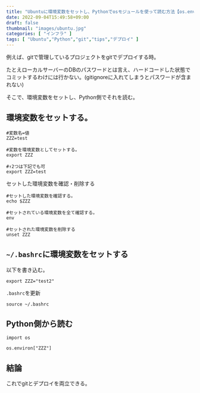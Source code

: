 ```yaml
---
title: "Ubuntuに環境変数をセットし、Pythonでosモジュールを使って読む方法【os.environ】"
date: 2022-09-04T15:49:58+09:00
draft: false
thumbnail: "images/ubuntu.jpg"
categories: [ "インフラ" ]
tags: [ "Ubuntu","Python","git","tips","デプロイ" ]
---
```


例えば、gitで管理しているプロジェクトをgitでデプロイする時。

たとえローカルサーバーのDBのパスワードとは言え、ハードコードした状態でコミットするわけには行かない。(gitignoreに入れてしまうとパスワードが含まれない) 

そこで、環境変数をセットし、Python側でそれを読む。

## 環境変数をセットする。

    #変数名=値
    ZZZ=test

    #変数を環境変数としてセットする。
    export ZZZ

    #↑2つは下記でも可
    export ZZZ=test


セットした環境変数を確認・削除する


    #セットした環境変数を確認する。
    echo $ZZZ

    #セットされている環境変数を全て確認する。
    env

    #セットされた環境変数を削除する
    unset ZZZ


## `~/.bashrc`に環境変数をセットする

以下を書き込む。

    export ZZZ="test2"

`.bashrc`を更新

    source ~/.bashrc


## Python側から読む

    import os

    os.environ["ZZZ"]


## 結論

これでgitとデプロイを両立できる。


